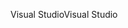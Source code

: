 <span data-ttu-id="5f412-101">Visual Studio</span><span class="sxs-lookup"><span data-stu-id="5f412-101">Visual Studio</span></span>